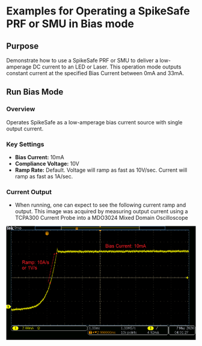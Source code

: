 # Examples for Operating a SpikeSafe PRF or SMU in Bias mode

## **Purpose**
Demonstrate how to use a SpikeSafe PRF or SMU to deliver a low-amperage DC current to an LED or Laser.  This operation mode outputs constant current at the specified Bias Current between 0mA and 33mA. 

## **Run Bias Mode**

### Overview 
Operates SpikeSafe as a low-amperage bias current source with single output current.

### Key Settings 
- **Bias Current:** 10mA
- **Compliance Voltage:** 10V
- **Ramp Rate:** Default. Voltage will ramp as fast as 10V/sec. Current will ramp as fast as 1A/sec.

### Current Output
- When running, one can expect to see the following current ramp and output. This image was acquired by measuring output current using a TCPA300 Current Probe into a MDO3024 Mixed Domain Oscilloscope

![](bias_current_output.png)

